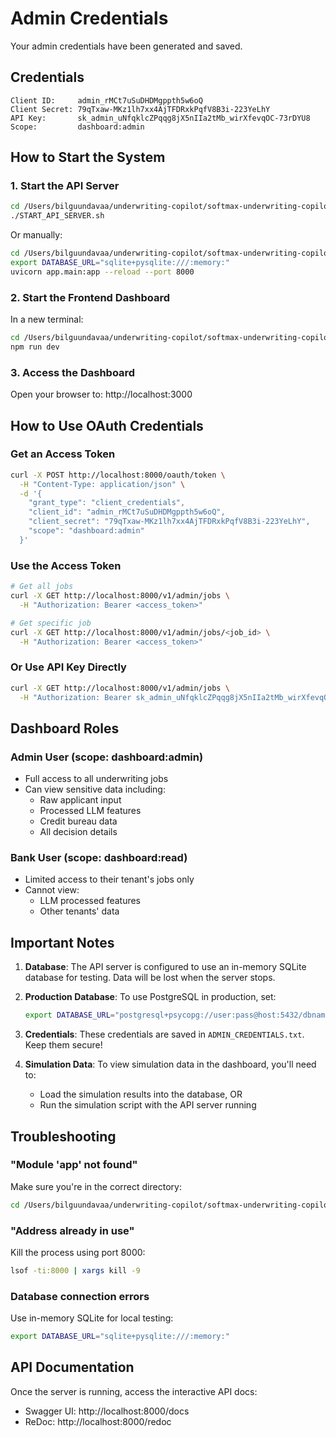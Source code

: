 # Admin Credentials

Your admin credentials have been generated and saved.

## Credentials

```
Client ID:     admin_rMCt7uSuDHDMgppth5w6oQ
Client Secret: 79qTxaw-MKz1lh7xx4AjTFDRxkPqfV8B3i-223YeLhY
API Key:       sk_admin_uNfqklcZPqqg8jX5nIIa2tMb_wirXfevqOC-73rDYU8
Scope:         dashboard:admin
```

## How to Start the System

### 1. Start the API Server

```bash
cd /Users/bilguundavaa/underwriting-copilot/softmax-underwriting-copilot
./START_API_SERVER.sh
```

Or manually:
```bash
cd /Users/bilguundavaa/underwriting-copilot/softmax-underwriting-copilot
export DATABASE_URL="sqlite+pysqlite:///:memory:"
uvicorn app.main:app --reload --port 8000
```

### 2. Start the Frontend Dashboard

In a new terminal:
```bash
cd /Users/bilguundavaa/underwriting-copilot/softmax-underwriting-copilot/frontend
npm run dev
```

### 3. Access the Dashboard

Open your browser to: http://localhost:3000

## How to Use OAuth Credentials

### Get an Access Token

```bash
curl -X POST http://localhost:8000/oauth/token \
  -H "Content-Type: application/json" \
  -d '{
    "grant_type": "client_credentials",
    "client_id": "admin_rMCt7uSuDHDMgppth5w6oQ",
    "client_secret": "79qTxaw-MKz1lh7xx4AjTFDRxkPqfV8B3i-223YeLhY",
    "scope": "dashboard:admin"
  }'
```

### Use the Access Token

```bash
# Get all jobs
curl -X GET http://localhost:8000/v1/admin/jobs \
  -H "Authorization: Bearer <access_token>"

# Get specific job
curl -X GET http://localhost:8000/v1/admin/jobs/<job_id> \
  -H "Authorization: Bearer <access_token>"
```

### Or Use API Key Directly

```bash
curl -X GET http://localhost:8000/v1/admin/jobs \
  -H "Authorization: Bearer sk_admin_uNfqklcZPqqg8jX5nIIa2tMb_wirXfevqOC-73rDYU8"
```

## Dashboard Roles

### Admin User (scope: dashboard:admin)
- Full access to all underwriting jobs
- Can view sensitive data including:
  - Raw applicant input
  - Processed LLM features
  - Credit bureau data
  - All decision details

### Bank User (scope: dashboard:read)
- Limited access to their tenant's jobs only
- Cannot view:
  - LLM processed features
  - Other tenants' data

## Important Notes

1. **Database**: The API server is configured to use an in-memory SQLite database for testing. Data will be lost when the server stops.

2. **Production Database**: To use PostgreSQL in production, set:
   ```bash
   export DATABASE_URL="postgresql+psycopg://user:pass@host:5432/dbname"
   ```

3. **Credentials**: These credentials are saved in `ADMIN_CREDENTIALS.txt`. Keep them secure!

4. **Simulation Data**: To view simulation data in the dashboard, you'll need to:
   - Load the simulation results into the database, OR
   - Run the simulation script with the API server running

## Troubleshooting

### "Module 'app' not found"
Make sure you're in the correct directory:
```bash
cd /Users/bilguundavaa/underwriting-copilot/softmax-underwriting-copilot
```

### "Address already in use"
Kill the process using port 8000:
```bash
lsof -ti:8000 | xargs kill -9
```

### Database connection errors
Use in-memory SQLite for local testing:
```bash
export DATABASE_URL="sqlite+pysqlite:///:memory:"
```

## API Documentation

Once the server is running, access the interactive API docs:
- Swagger UI: http://localhost:8000/docs
- ReDoc: http://localhost:8000/redoc